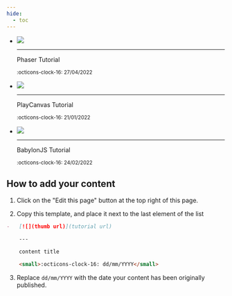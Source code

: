 ```yaml
---
hide:
  - toc
---
```


<div class="grid cards col-3" markdown>

-   [![](https://learn.colyseus.io/phaser/image.png)](https://learn.colyseus.io/phaser/)

    ---

    Phaser Tutorial

    <small>:octicons-clock-16: 27/04/2022</small>


-   [![](https://playcanvas.com/assets/images/PlayCanvas-OG-Image.png)](https://developer.playcanvas.com/en/tutorials/real-time-multiplayer-colyseus/)

    ---

    PlayCanvas Tutorial

    <small>:octicons-clock-16: 21/01/2022</small>

-   [![](https://doc.babylonjs.com/_next/image?url=%2Fimg%2Fresources%2Fnetworking%2Fcolyseus%2Fplayground.png&w=1920&q=75)](https://doc.babylonjs.com/guidedLearning/networking/Colyseus)

    ---

    BabylonJS Tutorial

    <small>:octicons-clock-16: 24/02/2022</small>

<!-- Add your content above this line -->

</div>

## How to add your content

1. Click on the "Edit this page" button at the top right of this page.

2. Copy this template, and place it next to the last element of the list

```markdown
-   [![](thumb url)](tutorial url)

    ---

    content title

    <small>:octicons-clock-16: dd/mm/YYYY</small>
```

3. Replace `dd/mm/YYYY` with the date your content has been originally
   published.
